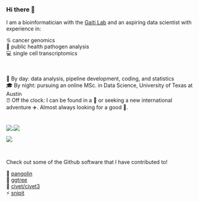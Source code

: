### Hi there 👋

I am a bioinformatician with the [Gaiti Lab](https://www.gaitilab.com/) and an aspiring data scientist with experience in:

♋ cancer genomics \
🐛 public health pathogen analysis \
💻 single cell transcriptomics

<br/> 

🔬 By day: data analysis, pipeline development, coding, and statistics \
🎓 By night: pursuing an online MSc. in Data Science, University of Texas at Austin \
⏰ Off the clock: I can be found in a 🛶 or seeking a new international adventure ✈️. Almost always looking for a good 🍺. 

<br/> 

<a href="https://github.com/anuraghazra/github-readme-stats">
  <img align="center" src="https://github-readme-stats.vercel.app/api/top-langs/?username=matt-sd-watson&hide_border=true&hide=html,jupyter%20notebook&exclude_repo=uniread,biostatistics_in_r,kitcompare_RNA,annotate_ncov_trees" />
</a>
<a href="https://github.com/anuraghazra/github-readme-stats">
  <img align="center" src="https://github-readme-stats.vercel.app/api?username=matt-sd-watson&count_private=true&hide_border=true&include_all_commits=true" />
</a>

<br/> 

![](https://komarev.com/ghpvc/?username=matt-sd-watson&color=blue&label=Visits)

<br>

Check out some of the Github software that I have contributed to!

🦔  [pangolin](https://github.com/cov-lineages/pangolin) \
🌲  [ggtree](https://github.com/YuLab-SMU/ggtree) \
🔎  [civet/civet3](https://github.com/artic-network/civet) \
⚡   [snipit](https://github.com/aineniamh/snipit)
